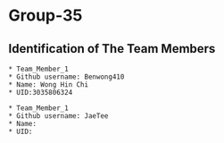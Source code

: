 # Group-35

## Identification of The Team Members
```
* Team_Member_1 
* Github username: Benwong410 
* Name: Wong Hin Chi 
* UID:3035806324
```
```
* Team_Member_1 
* Github username: JaeTee
* Name: 
* UID:
```
